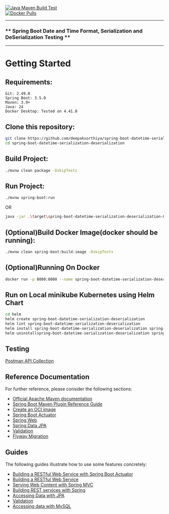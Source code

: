 [![Java Maven Build Test](https://github.com/deepaksorthiya/spring-boot-datetime-serialization-deserialization/actions/workflows/maven-build.yml/badge.svg)](https://github.com/deepaksorthiya/spring-boot-datetime-serialization-deserialization/actions/workflows/maven-build.yml) <br>
[![Docker Pulls](https://img.shields.io/docker/pulls/deepaksorthiya/spring-boot-datetime-serialization-deserialization)](https://hub.docker.com/r/deepaksorthiya/spring-boot-datetime-serialization-deserialization)

---

### ** Spring Boot Date and Time Format, Serialization and DeSerialization Testing **

---

# Getting Started

## Requirements:

```
Git: 2.49.0
Spring Boot: 3.5.0
Maven: 3.9+
Java: 24
Docker Desktop: Tested on 4.41.0
```

## Clone this repository:

```bash
git clone https://github.com/deepaksorthiya/spring-boot-datetime-serialization-deserialization.git
cd spring-boot-datetime-serialization-deserialization
```

## Build Project:

```bash
./mvnw clean package -DskipTests
```

## Run Project:

```bash
./mvnw spring-boot:run
```

OR

```bash
java -jar .\target\spring-boot-datetime-serialization-deserialization-0.0.1-SNAPSHOT.jar
```

## (Optional)Build Docker Image(docker should be running):

```bash
./mvnw clean spring-boot:build-image -DskipTests
```

## (Optional)Running On Docker

```bash
docker run -p 8080:8080 --name spring-boot-datetime-serialization-deserialization deepaksorthiya/spring-boot-datetime-serialization-deserialization:0.0.1-SNAPSHOT
```

## Run on Local minikube Kubernetes using Helm Chart

```bash
cd helm
helm create spring-boot-datetime-serialization-deserialization
helm lint spring-boot-datetime-serialization-deserialization
helm install spring-boot-datetime-serialization-deserialization spring-boot-datetime-serialization-deserialization
helm uninstallspring-boot-datetime-serialization-deserialization spring-boot-datetime-serialization-deserialization
```

## Testing

[Postman API Collection](https://www.postman.com/deepaksorthiya/workspace/public-ws/collection/12463530-67a8dfe6-71e4-4963-a31d-b725c1942f41?action=share&creator=12463530&active-environment=12463530-55c10ebe-548f-4c1b-a5ec-4d4ed996c033)

## Reference Documentation

For further reference, please consider the following sections:

* [Official Apache Maven documentation](https://maven.apache.org/guides/index.html)
* [Spring Boot Maven Plugin Reference Guide](https://docs.spring.io/spring-boot/maven-plugin)
* [Create an OCI image](https://docs.spring.io/spring-boot/maven-plugin/build-image.html)
* [Spring Boot Actuator](https://docs.spring.io/spring-boot/reference/actuator/index.html)
* [Spring Web](https://docs.spring.io/spring-boot/reference/web/servlet.html)
* [Spring Data JPA](https://docs.spring.io/spring-boot/reference/data/sql.html#data.sql.jpa-and-spring-data)
* [Validation](https://docs.spring.io/spring-boot//io/validation.html)
* [Flyway Migration](https://docs.spring.io/spring-boot/how-to/data-initialization.html#howto.data-initialization.migration-tool.flyway)

## Guides

The following guides illustrate how to use some features concretely:

* [Building a RESTful Web Service with Spring Boot Actuator](https://spring.io/guides/gs/actuator-service/)
* [Building a RESTful Web Service](https://spring.io/guides/gs/rest-service/)
* [Serving Web Content with Spring MVC](https://spring.io/guides/gs/serving-web-content/)
* [Building REST services with Spring](https://spring.io/guides/tutorials/rest/)
* [Accessing Data with JPA](https://spring.io/guides/gs/accessing-data-jpa/)
* [Validation](https://spring.io/guides/gs/validating-form-input/)
* [Accessing data with MySQL](https://spring.io/guides/gs/accessing-data-mysql/)


